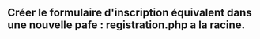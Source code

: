 ## Créer le formulaire d'inscription équivalent dans une nouvelle pafe : registration.php a la racine.
